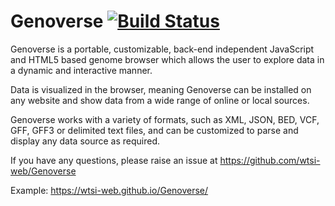 # Genoverse [![Build Status](https://github.com/wtsi-web/Genoverse/actions/workflows/test.yml/badge.svg)](https://github.com/wtsi-web/Genoverse/actions)

Genoverse is a portable, customizable, back-end independent JavaScript and HTML5 based genome browser which allows the user to explore data in a dynamic and interactive manner.

Data is visualized in the browser, meaning Genoverse can be installed on any website and show data from a wide range of online or local sources.

Genoverse works with a variety of formats, such as XML, JSON, BED, VCF, GFF, GFF3 or delimited text files, and can be customized to parse and display any data source as required.

If you have any questions, please raise an issue at https://github.com/wtsi-web/Genoverse

Example: https://wtsi-web.github.io/Genoverse/
